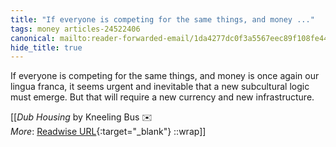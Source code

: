 ```yaml
---
title: "If everyone is competing for the same things, and money ..."
tags: money articles-24522406
canonical: mailto:reader-forwarded-email/1da4277dc0f3a5567eec89f108fe44f7
hide_title: true
---
```


If everyone is competing for the same things, and money is once again our lingua franca, it seems urgent and inevitable that a new subcultural logic must emerge. But that will require a new currency and new infrastructure.


[[<cite>_Dub Housing_</cite> by Kneeling Bus ✉️<br>
_More_: [Readwise URL](https://readwise.io/open/478324960){:target="_blank"}
::wrap]]
